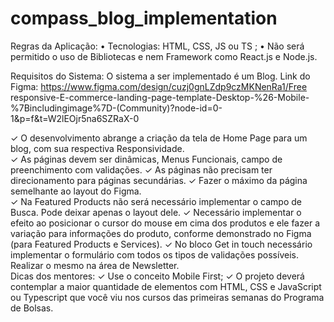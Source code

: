 # compass_blog_implementation

Regras da Aplicação:
• Tecnologias: HTML, CSS, JS ou TS ;
• Não será permitido o uso de Bibliotecas e nem Framework como React.js e Node.js.

Requisitos do Sistema: 
O sistema a ser implementado é um Blog.  Link do Figma: https://www.figma.com/design/cuzj0gnLZdp9czMKNenRa1/Free
responsive-E-commerce-landing-page-template-Desktop-%26-Mobile-%7Bincludingimage%7D-(Community)?node-id=0-1&p=f&t=W2lEOjr5na6SZRaX-0  

✓ O desenvolvimento abrange a criação da tela de Home Page para um blog, com 
sua respectiva Responsividade.  
✓ As páginas devem ser dinâmicas, Menus Funcionais, campo de preenchimento 
com validações. 
✓ As páginas não precisam ter direcionamento para páginas secundárias. 
✓ Fazer o máximo da página semelhante ao layout do Figma.  
✓ Na Featured Products não será necessário implementar o campo de Busca. 
Pode deixar apenas o layout dele. 
✓ Necessário implementar o efeito ao posicionar o cursor do mouse em cima dos 
produtos e ele fazer a variação para informações do produto, conforme 
demonstrado no Figma (para Featured Products e Services). 
✓ No bloco Get in touch necessário implementar o formulário com todos os tipos 
de validações possíveis. Realizar o mesmo na área de Newsletter.  
Dicas dos mentores: 
✓ Use o conceito Mobile First; 
✓ O projeto deverá contemplar a maior quantidade de elementos com HTML, CSS 
e JavaScript ou Typescript que você viu nos cursos das primeiras semanas do 
Programa de Bolsas.
